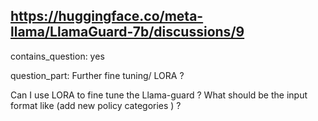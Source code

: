 ## https://huggingface.co/meta-llama/LlamaGuard-7b/discussions/9

contains_question: yes

question_part: Further fine tuning/ LORA ?

Can I use LORA to fine tune the Llama-guard ? What should be the input format like (add new policy categories ) ?